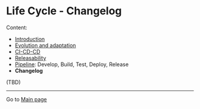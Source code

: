# Life Cycle - Changelog

Content:

- [Introduction](../application-lifecycle.md)
- [Evolution and adaptation](al-evolution-and-adaptation.md)
- [CI-CD-CD](al-cicdcd.md)
- [Releasability](al-releasability.md)
- [Pipeline](al-pipeline.md): Develop, Build, Test, Deploy, Release
- **Changelog**

(TBD)

---

Go to [Main page](../toc.md)

